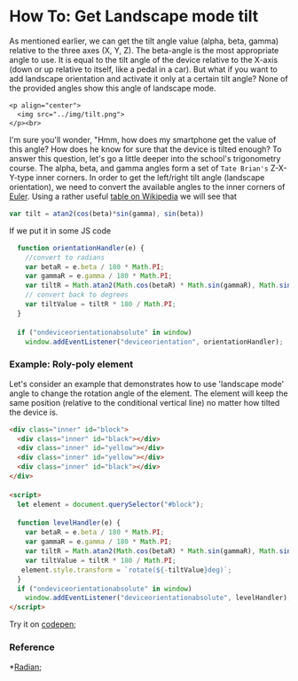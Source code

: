 # How To: Get Landscape mode tilt

As mentioned earlier, we can get the tilt angle value (alpha, beta, gamma) relative to the three axes (X, Y, Z).
 The beta-angle is the most appropriate angle to use. It is equal to the tilt angle of the device relative to the X-axis 
 (down or up relative to itself, like a pedal in a car). But what if you want to add landscape orientation and activate 
 it only at a certain tilt angle? None of the provided angles show this angle of landscape mode. 
  
    <p align="center">
      <img src="../img/tilt.png">
    </p><br>

I'm sure you'll wonder, "Hmm, how does my smartphone get the value of this angle?  How does he know for sure that the 
device is tilted enough?
To answer this question, let's go a little deeper into the school's trigonometry course. The alpha, beta, and gamma 
angles form a set of `Tate Brian's` Z-X-Y-type inner corners.
In order to get the left/right tilt angle (landscape orientation), we need to convert the available angles to the 
inner corners of [Euler](https://en.wikipedia.org/wiki/Euler_angles#Tait%E2%80%93Bryan_angles).
Using a rather useful [table on Wikipedia](https://en.wikipedia.org/wiki/Euler_angles#Rotation_matrix) we will see that

```javascript
var tilt = atan2(cos(beta)*sin(gamma), sin(beta))
```
If we put it in some JS code
```javascript
  function orientationHandler(e) {
    //convert to radians
    var betaR = e.beta / 180 * Math.PI;
    var gammaR = e.gamma / 180 * Math.PI;
    var tiltR = Math.atan2(Math.cos(betaR) * Math.sin(gammaR), Math.sin(betaR));
    // convert back to degrees
    var tiltValue = tiltR * 180 / Math.PI;
  }

  if ("ondeviceorientationabsolute" in window)
    window.addEventListener("deviceorientation", orientationHandler);
```

### Example: Roly-poly element
Let's consider an example that demonstrates how to use 'landscape mode' angle to change the rotation 
angle of the element. The element will keep the same position (relative to the conditional vertical line) 
no matter how tilted the device is.
```html
<div class="inner" id="block">
  <div class="inner" id="black"></div>
  <div class="inner" id="yellow"></div>
  <div class="inner" id="yellow"></div>
  <div class="inner" id="black"></div>
</div>

<script>
  let element = document.querySelector("#block");
  
  function levelHandler(e) {
    var betaR = e.beta / 180 * Math.PI;
    var gammaR = e.gamma / 180 * Math.PI;
    var tiltR = Math.atan2(Math.cos(betaR) * Math.sin(gammaR), Math.sin(betaR));
    var tiltValue = tiltR * 180 / Math.PI;
   element.style.transform = `rotate(${-tiltValue}deg)`;
  }
  if ("ondeviceorientationabsolute" in window)
    window.addEventListener("deviceorientationabsolute", levelHandler);
</script>
```
Try it on [codepen](https://codepen.io/Halochkin/pen/LKRpVb?editors=1000);

### Reference

*[Radian](https://en.wikipedia.org/wiki/Radian);

